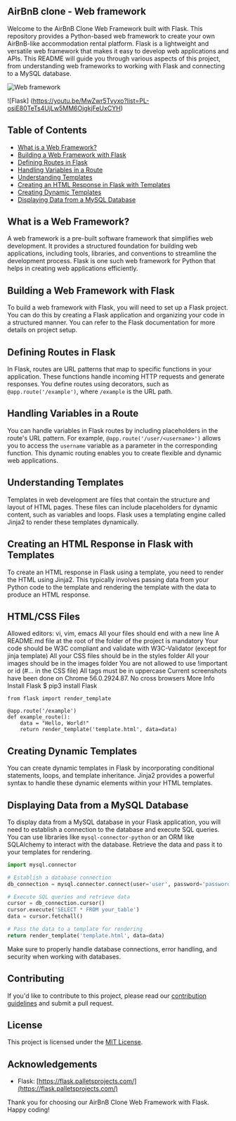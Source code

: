 ## AirBnB clone - Web framework


Welcome to the AirBnB Clone Web Framework built with Flask. This repository provides a Python-based web framework to create your own AirBnB-like accommodation rental platform. Flask is a lightweight and versatile web framework that makes it easy to develop web applications and APIs. This README will guide you through various aspects of this project, from understanding web frameworks to working with Flask and connecting to a MySQL database.

![Web framework](https://s3.amazonaws.com/intranet-projects-files/concepts/74/hbnb_step3.png)

![Flask] (https://youtu.be/MwZwr5Tvyxo?list=PL-osiE80TeTs4UjLw5MM6OjgkjFeUxCYH)

## Table of Contents

- [What is a Web Framework?](#what-is-a-web-framework)
- [Building a Web Framework with Flask](#building-a-web-framework-with-flask)
- [Defining Routes in Flask](#defining-routes-in-flask)
- [Handling Variables in a Route](#handling-variables-in-a-route)
- [Understanding Templates](#understanding-templates)
- [Creating an HTML Response in Flask with Templates](#creating-an-html-response-in-flask-with-templates)
- [Creating Dynamic Templates](#creating-dynamic-templates)
- [Displaying Data from a MySQL Database](#displaying-data-from-a-mysql-database)

## What is a Web Framework?

A web framework is a pre-built software framework that simplifies web development. It provides a structured foundation for building web applications, including tools, libraries, and conventions to streamline the development process. Flask is one such web framework for Python that helps in creating web applications efficiently.

## Building a Web Framework with Flask

To build a web framework with Flask, you will need to set up a Flask project. You can do this by creating a Flask application and organizing your code in a structured manner. You can refer to the Flask documentation for more details on project setup.

## Defining Routes in Flask

In Flask, routes are URL patterns that map to specific functions in your application. These functions handle incoming HTTP requests and generate responses. You define routes using decorators, such as `@app.route('/example')`, where `/example` is the URL path.

## Handling Variables in a Route

You can handle variables in Flask routes by including placeholders in the route's URL pattern. For example, `@app.route('/user/<username>')` allows you to access the `username` variable as a parameter in the corresponding function. This dynamic routing enables you to create flexible and dynamic web applications.

## Understanding Templates

Templates in web development are files that contain the structure and layout of HTML pages. These files can include placeholders for dynamic content, such as variables and loops. Flask uses a templating engine called Jinja2 to render these templates dynamically.

## Creating an HTML Response in Flask with Templates

To create an HTML response in Flask using a template, you need to render the HTML using Jinja2. This typically involves passing data from your Python code to the template and rendering the template with the data to produce an HTML response.

## HTML/CSS Files
Allowed editors: vi, vim, emacs
All your files should end with a new line
A README.md file at the root of the folder of the project is mandatory
Your code should be W3C compliant and validate with W3C-Validator (except for jinja template)
All your CSS files should be in the styles folder
All your images should be in the images folder
You are not allowed to use !important or id (#... in the CSS file)
All tags must be in uppercase
Current screenshots have been done on Chrome 56.0.2924.87.
No cross browsers
More Info
Install Flask
$ pip3 install Flask

```
from flask import render_template

@app.route('/example')
def example_route():
    data = "Hello, World!"
    return render_template('template.html', data=data)
```

## Creating Dynamic Templates

You can create dynamic templates in Flask by incorporating conditional statements, loops, and template inheritance. Jinja2 provides a powerful syntax to handle these dynamic elements within your HTML templates.

## Displaying Data from a MySQL Database

To display data from a MySQL database in your Flask application, you will need to establish a connection to the database and execute SQL queries. You can use libraries like `mysql-connector-python` or an ORM like SQLAlchemy to interact with the database. Retrieve the data and pass it to your templates for rendering.

```python
import mysql.connector

# Establish a database connection
db_connection = mysql.connector.connect(user='user', password='password', host='localhost', database='database_name')

# Execute SQL queries and retrieve data
cursor = db_connection.cursor()
cursor.execute('SELECT * FROM your_table')
data = cursor.fetchall()

# Pass the data to a template for rendering
return render_template('template.html', data=data)
```

Make sure to properly handle database connections, error handling, and security when working with databases.

## Contributing

If you'd like to contribute to this project, please read our [contribution guidelines](CONTRIBUTING.md) and submit a pull request.

## License

This project is licensed under the [MIT License](LICENSE.md).

## Acknowledgements

- Flask: [https://flask.palletsprojects.com/](https://flask.palletsprojects.com/)

Thank you for choosing our AirBnB Clone Web Framework with Flask. Happy coding!
